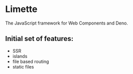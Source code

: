# Limette

The JavaScript framework for Web Components and Deno.

## Initial set of features:

- SSR
- islands
- file based routing
- static files
